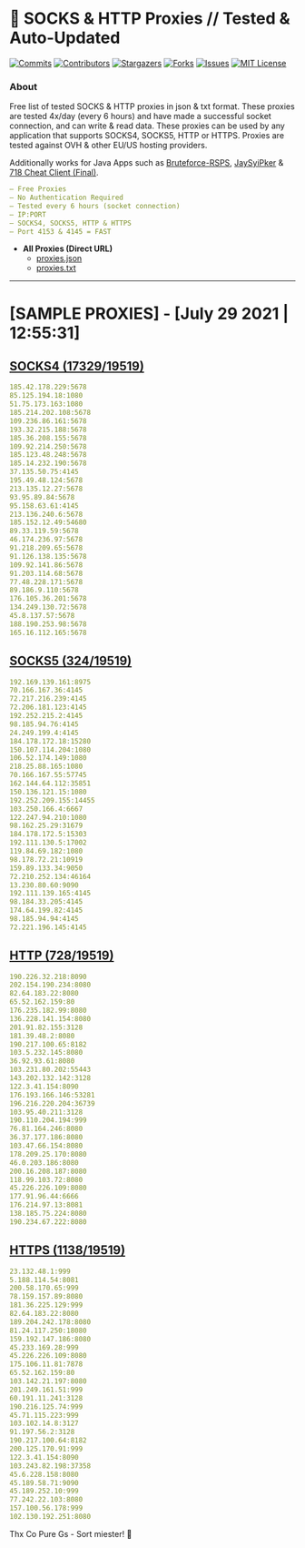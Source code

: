<!-- MARKDOWN LINKS & IMAGES -->
<!-- https://www.markdownguide.org/basic-syntax/#reference-style-links -->
[contributors-shield]: https://img.shields.io/github/contributors/KaiBurton/free-proxies-autoupdated?style=for-the-badge
[contributors-url]: https://github.com/KaiBurton/free-proxies-autoupdated/graphs/contributors
[forks-shield]: https://img.shields.io/github/forks/KaiBurton/free-proxies-autoupdated?style=for-the-badge
[forks-url]: https://github.com/KaiBurton/free-proxies-autoupdated/network/members
[stars-shield]: https://img.shields.io/github/stars/KaiBurton/free-proxies-autoupdated?style=for-the-badge
[stars-url]: https://github.com/KaiBurton/free-proxies-autoupdated/stargazers
[issues-shield]: https://img.shields.io/github/issues/KaiBurton/free-proxies-autoupdated?style=for-the-badge
[issues-url]: https://github.com/KaiBurton/free-proxies-autoupdated/issues
[license-shield]: https://img.shields.io/github/license/KaiBurton/free-proxies-autoupdated?style=for-the-badge
[license-url]: https://github.com/KaiBurton/free-proxies-autoupdated/blob/main/LICENSE
[commit-shield]: https://img.shields.io/github/last-commit/KaiBurton/free-proxies-autoupdated?style=for-the-badge
[commit-url]: https://github.com/KaiBurton/free-proxies-autoupdated/commits/main

# 🎁 SOCKS & HTTP Proxies // Tested & Auto-Updated

[![Commits][commit-shield]][commit-url]
[![Contributors][contributors-shield]][contributors-url]
[![Stargazers][stars-shield]][stars-url]
[![Forks][forks-shield]][forks-url]
[![Issues][issues-shield]][issues-url]
[![MIT License][license-shield]][license-url]

### About
Free list of tested SOCKS & HTTP proxies in json & txt format. These proxies are tested 4x/day (every 6 hours) and have made a successful socket connection, and can write & read data. These proxies can be used by any application that supports SOCKS4, SOCKS5, HTTP or HTTPS. Proxies are tested against OVH & other EU/US hosting providers.

Additionally works for Java Apps such as [Bruteforce-RSPS](https://github.com/KaiBurton/Bruteforce-RSPS), [JaySyiPker](https://github.com/JayArrowz/JaySyiPker) & [718 Cheat Client (Final)](https://github.com/KaiBurton/718-Cheat-Client-Final). 

```yaml
— Free Proxies
— No Authentication Required
— Tested every 6 hours (socket connection)
— IP:PORT
— SOCKS4, SOCKS5, HTTP & HTTPS
— Port 4153 & 4145 = FAST
```

- **All Proxies (Direct URL)**
  - [proxies.json](https://raw.githubusercontent.com/KaiBurton/free-proxies-autoupdated/main/proxies.json)
  - [proxies.txt](https://raw.githubusercontent.com/KaiBurton/free-proxies-autoupdated/main/proxies.txt)

---

# [SAMPLE PROXIES] - [July 29 2021 | 12:55:31]

## [SOCKS4 (17329/19519)](https://raw.githubusercontent.com/KaiBurton/free-proxies-autoupdated/main/proxies-socks4.txt)
```yaml
185.42.178.229:5678
85.125.194.18:1080
51.75.173.163:1080
185.214.202.108:5678
109.236.86.161:5678
193.32.215.188:5678
185.36.208.155:5678
109.92.214.250:5678
185.123.48.248:5678
185.14.232.190:5678
37.135.50.75:4145
195.49.48.124:5678
213.135.12.27:5678
93.95.89.84:5678
95.158.63.61:4145
213.136.240.6:5678
185.152.12.49:54680
89.33.119.59:5678
46.174.236.97:5678
91.218.209.65:5678
91.126.138.135:5678
109.92.141.86:5678
91.203.114.68:5678
77.48.228.171:5678
89.186.9.110:5678
176.105.36.201:5678
134.249.130.72:5678
45.8.137.57:5678
188.190.253.98:5678
165.16.112.165:5678
```

## [SOCKS5 (324/19519)](https://raw.githubusercontent.com/KaiBurton/free-proxies-autoupdated/main/proxies-socks5.txt)
```yaml
192.169.139.161:8975
70.166.167.36:4145
72.217.216.239:4145
72.206.181.123:4145
192.252.215.2:4145
98.185.94.76:4145
24.249.199.4:4145
184.178.172.18:15280
150.107.114.204:1080
106.52.174.149:1080
218.25.88.165:1080
70.166.167.55:57745
162.144.64.112:35851
150.136.121.15:1080
192.252.209.155:14455
103.250.166.4:6667
122.247.94.210:1080
98.162.25.29:31679
184.178.172.5:15303
192.111.130.5:17002
119.84.69.182:1080
98.178.72.21:10919
159.89.133.34:9050
72.210.252.134:46164
13.230.80.60:9090
192.111.139.165:4145
98.184.33.205:4145
174.64.199.82:4145
98.185.94.94:4145
72.221.196.145:4145
```

## [HTTP (728/19519)](https://raw.githubusercontent.com/KaiBurton/free-proxies-autoupdated/main/proxies-http.txt)
```yaml
190.226.32.218:8090
202.154.190.234:8080
82.64.183.22:8080
65.52.162.159:80
176.235.182.99:8080
136.228.141.154:8080
201.91.82.155:3128
181.39.48.2:8080
190.217.100.65:8182
103.5.232.145:8080
36.92.93.61:8080
103.231.80.202:55443
143.202.132.142:3128
122.3.41.154:8090
176.193.166.146:53281
196.216.220.204:36739
103.95.40.211:3128
190.110.204.194:999
76.81.164.246:8080
36.37.177.186:8080
103.47.66.154:8080
178.209.25.170:8080
46.0.203.186:8080
200.16.208.187:8080
118.99.103.72:8080
45.226.226.109:8080
177.91.96.44:6666
176.214.97.13:8081
138.185.75.224:8080
190.234.67.222:8080
```

## [HTTPS (1138/19519)](https://raw.githubusercontent.com/KaiBurton/free-proxies-autoupdated/main/proxies-https.txt)
```yaml
23.132.48.1:999
5.188.114.54:8081
200.58.170.65:999
78.159.157.89:8080
181.36.225.129:999
82.64.183.22:8080
189.204.242.178:8080
81.24.117.250:18080
159.192.147.186:8080
45.233.169.28:999
45.226.226.109:8080
175.106.11.81:7878
65.52.162.159:80
103.142.21.197:8080
201.249.161.51:999
60.191.11.241:3128
190.216.125.74:999
45.71.115.223:999
103.102.14.8:3127
91.197.56.2:3128
190.217.100.64:8182
200.125.170.91:999
122.3.41.154:8090
103.243.82.198:37358
45.6.228.158:8080
45.189.58.71:9090
45.189.252.10:999
77.242.22.103:8080
157.100.56.178:999
102.130.192.251:8080
```



Thx Co Pure Gs - Sort miester! 💟